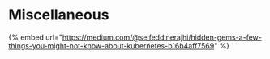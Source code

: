 # Miscellaneous

{% embed url="https://medium.com/@seifeddinerajhi/hidden-gems-a-few-things-you-might-not-know-about-kubernetes-b16b4aff7569" %}
